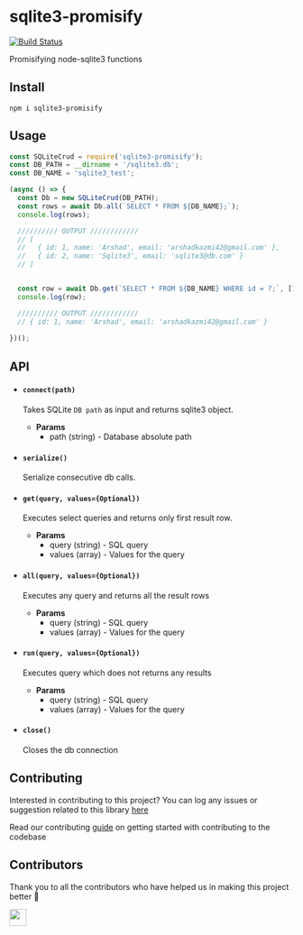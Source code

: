 # sqlite3-promisify

[![Build Status](https://api.travis-ci.com/arshadkazmi42/sqlite3-promisify.svg?branch=master)](https://api.travis-ci.com/arshadkazmi42/sqlite3-promisify)

Promisifying node-sqlite3 functions

## Install

```
npm i sqlite3-promisify
```

## Usage

```javascript
const SQLiteCrud = require('sqlite3-promisify');
const DB_PATH = __dirname + '/sqlite3.db';
const DB_NAME = 'sqlite3_test';

(async () => {
  const Db = new SQLiteCrud(DB_PATH);
  const rows = await Db.all(`SELECT * FROM ${DB_NAME};`);
  console.log(rows);

  ////////// OUTPUT ////////////
  // [ 
  //   { id: 1, name: 'Arshad', email: 'arshadkazmi42@gmail.com' },
  //   { id: 2, name: 'Sqlite3', email: 'sqlite3@db.com' }
  // ]


  const row = await Db.get(`SELECT * FROM ${DB_NAME} WHERE id = ?;`, [1]);
  console.log(row);

  ////////// OUTPUT ////////////
  // { id: 1, name: 'Arshad', email: 'arshadkazmi42@gmail.com' }
  
})();
```

## API

- #### `connect(path)`
  Takes SQLite `DB path` as input and returns sqlite3 object.
  - **Params**
    - path (string) - Database absolute path

- #### `serialize()`
  Serialize consecutive db calls.

- #### `get(query, values={Optional})`
  Executes select queries and returns only first result row. 
  - **Params**
    - query (string) - SQL query
    - values (array) - Values for the query

- #### `all(query, values={Optional})`
  Executes any query and returns all the result rows
  - **Params**
    - query (string) - SQL query
    - values (array) - Values for the query

- #### `run(query, values={Optional})`
  Executes query which does not returns any results
  - **Params**
    - query (string) - SQL query
    - values (array) - Values for the query

- #### `close()`
  Closes the db connection

## Contributing

Interested in contributing to this project?
You can log any issues or suggestion related to this library [here](https://github.com/arshadkazmi42/sqlite3-promisify/issues/new)

Read our contributing [guide](CONTRIBUTING.md) on getting started with contributing to the codebase

## Contributors

Thank you to all the contributors who have helped us in making this project better :raised_hands:

<a href="https://github.com/arshadkazmi42"><img src="https://github.com/arshadkazmi42.png" width="30" /></a>

